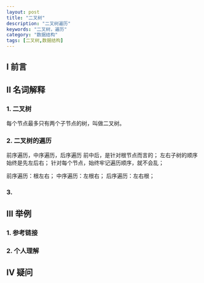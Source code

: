 ```yaml
---
layout: post
title: "二叉树"
description: "二叉树遍历"
keywords: "二叉树，遍历"
category: "数据结构"
tags: [二叉树,数据结构]
---
```


## I 前言


## II 名词解释

### 1. 二叉树
每个节点最多只有两个子节点的树，叫做二叉树。

### 2. 二叉树的遍历
前序遍历，中序遍历，后序遍历
前中后，是针对根节点而言的；
左右子树的顺序始终是先左后右；
针对每个节点，始终牢记遍历顺序，就不会乱；

前序遍历：根左右；
中序遍历：左根右；
后序遍历：左右根；


### 3. 



## III 举例

### 1. 参考链接

### 2. 个人理解

## IV 疑问
